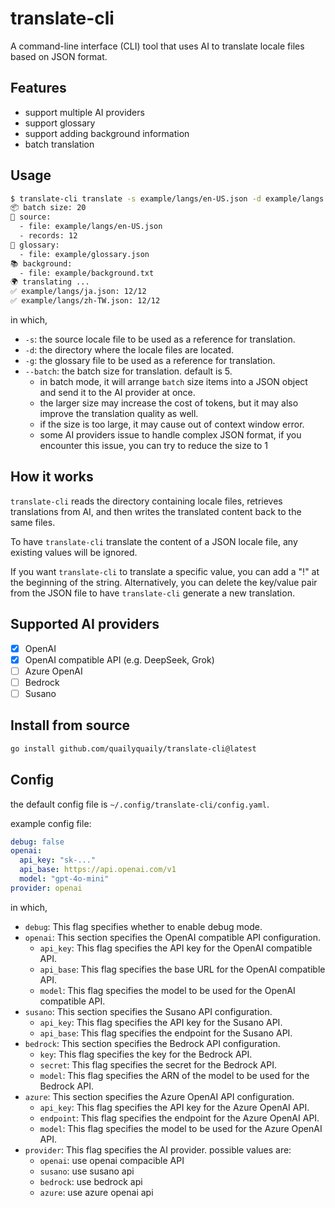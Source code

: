 # translate-cli

A command-line interface (CLI) tool that uses AI to translate locale files based on JSON format.

## Features

- support multiple AI providers
- support glossary
- support adding background information
- batch translation

## Usage

```bash
$ translate-cli translate -s example/langs/en-US.json -d example/langs -g example/glossary.json -b example/background.txt --batch=20
📦 batch size: 20
📄 source:
  - file: example/langs/en-US.json
  - records: 12
📖 glossary:
  - file: example/glossary.json
📚 background:
  - file: example/background.txt
🌍 translating ...
✅ example/langs/ja.json: 12/12
✅ example/langs/zh-TW.json: 12/12
```

in which,

- `-s`: the source locale file to be used as a reference for translation.
- `-d`: the directory where the locale files are located.
- `-g`: the glossary file to be used as a reference for translation.
- `--batch`: the batch size for translation. default is 5.
  - in batch mode, it will arrange `batch` size items into a JSON object and send it to the AI provider at once.
  - the larger size may increase the cost of tokens, but it may also improve the translation quality as well.
  - if the size is too large, it may cause out of context window error.
  - some AI providers issue to handle complex JSON format, if you encounter this issue, you can try to reduce the size to 1

## How it works

`translate-cli` reads the directory containing locale files, retrieves translations from AI, and then writes the translated content back to the same files.

To have `translate-cli` translate the content of a JSON locale file, any existing values will be ignored.

If you want `translate-cli` to translate a specific value, you can add a "!" at the beginning of the string. Alternatively, you can delete the key/value pair from the JSON file to have `translate-cli` generate a new translation.

## Supported AI providers

- [x] OpenAI
- [x] OpenAI compatible API (e.g. DeepSeek, Grok)
- [ ] Azure OpenAI
- [ ] Bedrock
- [ ] Susano

## Install from source

```bash
go install github.com/quailyquaily/translate-cli@latest
```

## Config

the default config file is `~/.config/translate-cli/config.yaml`.

example config file:

```yaml
debug: false
openai:
  api_key: "sk-..."
  api_base: https://api.openai.com/v1
  model: "gpt-4o-mini"
provider: openai
```

in which,

- `debug`: This flag specifies whether to enable debug mode.
- `openai`: This section specifies the OpenAI compatible API configuration.
  - `api_key`: This flag specifies the API key for the OpenAI compatible API.
  - `api_base`: This flag specifies the base URL for the OpenAI compatible API.
  - `model`: This flag specifies the model to be used for the OpenAI compatible API.
- `susano`: This section specifies the Susano API configuration.
  - `api_key`: This flag specifies the API key for the Susano API.
  - `api_base`: This flag specifies the endpoint for the Susano API.
- `bedrock`: This section specifies the Bedrock API configuration.
  - `key`: This flag specifies the key for the Bedrock API.
  - `secret`: This flag specifies the secret for the Bedrock API.
  - `model`: This flag specifies the ARN of the model to be used for the Bedrock API.
- `azure`: This section specifies the Azure OpenAI API configuration.
  - `api_key`: This flag specifies the API key for the Azure OpenAI API.
  - `endpoint`: This flag specifies the endpoint for the Azure OpenAI API.
  - `model`: This flag specifies the model to be used for the Azure OpenAI API.
- `provider`: This flag specifies the AI provider. possible values are:
  - `openai`: use openai compacible API
  - `susano`: use susano api
  - `bedrock`: use bedrock api
  - `azure`: use azure openai api
